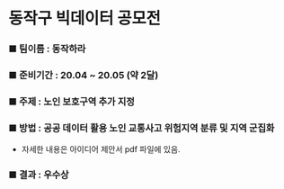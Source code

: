 # 동작구 빅데이터 공모전

### ■ 팀이름 : 동작하라
### ■ 준비기간 : 20.04 ~ 20.05 (약 2달)
### ■ 주제 : 노인 보호구역 추가 지정
### ■ 방법 : 공공 데이터 활용 노인 교통사고 위험지역 분류 및 지역 군집화
- 자세한 내용은 아이디어 제안서 pdf 파일에 있음.
### ■ 결과 : 우수상
